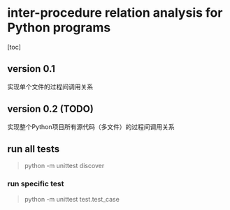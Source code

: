 # inter-procedure relation analysis for Python programs

[toc]

## version 0.1

实现单个文件的过程间调用关系

##  version 0.2 (TODO)

实现整个Python项目所有源代码（多文件）的过程间调用关系

## run all tests

> python -m unittest discover

### run specific test

> python -m unittest test.test_case
